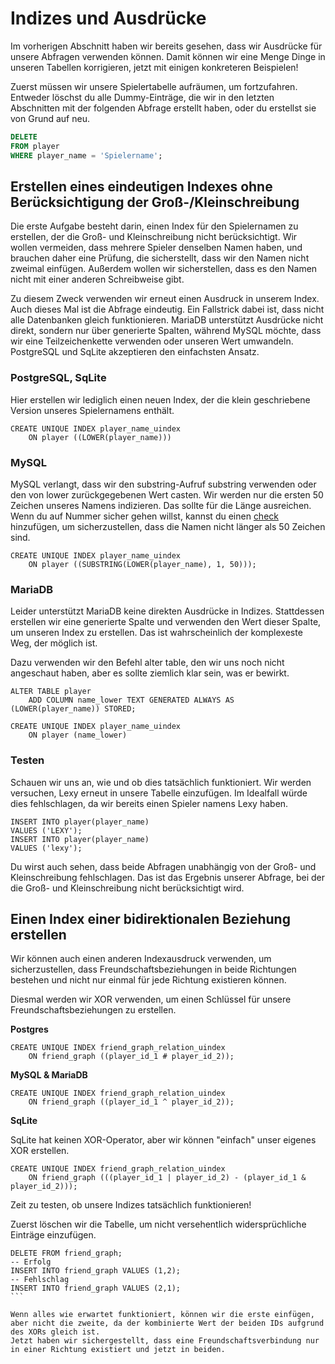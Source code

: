 # Indizes und Ausdrücke

Im vorherigen Abschnitt haben wir bereits gesehen, dass wir Ausdrücke für unsere Abfragen verwenden können.
Damit können wir eine Menge Dinge in unseren Tabellen korrigieren, jetzt mit einigen konkreteren Beispielen!

Zuerst müssen wir unsere Spielertabelle aufräumen, um fortzufahren.
Entweder löschst du alle Dummy-Einträge, die wir in den letzten Abschnitten mit der folgenden Abfrage erstellt haben, oder du erstellst sie von Grund auf neu.

```sql
DELETE
FROM player
WHERE player_name = 'Spielername';
```

## Erstellen eines eindeutigen Indexes ohne Berücksichtigung der Groß-/Kleinschreibung

Die erste Aufgabe besteht darin, einen Index für den Spielernamen zu erstellen, der die Groß- und Kleinschreibung nicht berücksichtigt.
Wir wollen vermeiden, dass mehrere Spieler denselben Namen haben, und brauchen daher eine Prüfung, die sicherstellt, dass wir den Namen nicht zweimal einfügen.
Außerdem wollen wir sicherstellen, dass es den Namen nicht mit einer anderen Schreibweise gibt.

Zu diesem Zweck verwenden wir erneut einen Ausdruck in unserem Index.
Auch dieses Mal ist die Abfrage eindeutig.
Ein Fallstrick dabei ist, dass nicht alle Datenbanken gleich funktionieren.
MariaDB unterstützt Ausdrücke nicht direkt, sondern nur über generierte Spalten, während MySQL möchte, dass wir eine Teilzeichenkette verwenden oder unseren Wert umwandeln.
PostgreSQL und SqLite akzeptieren den einfachsten Ansatz.

### PostgreSQL, SqLite

Hier erstellen wir lediglich einen neuen Index, der die klein geschriebene Version unseres Spielernamens enthält.

```postgresql
CREATE UNIQUE INDEX player_name_uindex 
    ON player ((LOWER(player_name)))
```

### MySQL

MySQL verlangt, dass wir den substring-Aufruf substring verwenden oder den von lower zurückgegebenen Wert casten.
Wir werden nur die ersten 50 Zeichen unseres Namens indizieren.
Das sollte für die Länge ausreichen.
Wenn du auf Nummer sicher gehen willst, kannst du einen [check](../03/data_consistency/checks.md) hinzufügen, um sicherzustellen, dass die Namen nicht länger als 50 Zeichen sind.

```mysql
CREATE UNIQUE INDEX player_name_uindex 
    ON player ((SUBSTRING(LOWER(player_name), 1, 50)));
```

### MariaDB

Leider unterstützt MariaDB keine direkten Ausdrücke in Indizes.
Stattdessen erstellen wir eine generierte Spalte und verwenden den Wert dieser Spalte, um unseren Index zu erstellen.
Das ist wahrscheinlich der komplexeste Weg, der möglich ist.

Dazu verwenden wir den Befehl alter table, den wir uns noch nicht angeschaut haben, aber es sollte ziemlich klar sein, was er bewirkt.

```mariadb
ALTER TABLE player
    ADD COLUMN name_lower TEXT GENERATED ALWAYS AS (LOWER(player_name)) STORED;

CREATE UNIQUE INDEX player_name_uindex 
    ON player (name_lower)
```

### Testen

Schauen wir uns an, wie und ob dies tatsächlich funktioniert.
Wir werden versuchen, Lexy erneut in unsere Tabelle einzufügen.
Im Idealfall würde dies fehlschlagen, da wir bereits einen Spieler namens Lexy haben.

```postgresql
INSERT INTO player(player_name)
VALUES ('LEXY');
INSERT INTO player(player_name)
VALUES ('lexy');
```

Du wirst auch sehen, dass beide Abfragen unabhängig von der Groß- und Kleinschreibung fehlschlagen.
Das ist das Ergebnis unserer Abfrage, bei der die Groß- und Kleinschreibung nicht berücksichtigt wird.

## Einen Index einer bidirektionalen Beziehung erstellen

Wir können auch einen anderen Indexausdruck verwenden, um sicherzustellen, dass Freundschaftsbeziehungen in beide Richtungen bestehen und nicht nur einmal für jede Richtung existieren können.

Diesmal werden wir XOR verwenden, um einen Schlüssel für unsere Freundschaftsbeziehungen zu erstellen.

**Postgres**

```postgresql
CREATE UNIQUE INDEX friend_graph_relation_uindex 
    ON friend_graph ((player_id_1 # player_id_2));
```

**MySQL & MariaDB**

```mysql
CREATE UNIQUE INDEX friend_graph_relation_uindex
    ON friend_graph ((player_id_1 ^ player_id_2));
```

**SqLite**

SqLite hat keinen XOR-Operator, aber wir können "einfach" unser eigenes XOR erstellen.

```sqlite
CREATE UNIQUE INDEX friend_graph_relation_uindex 
    ON friend_graph (((player_id_1 | player_id_2) - (player_id_1 & player_id_2)));
```

Zeit zu testen, ob unsere Indizes tatsächlich funktionieren!

Zuerst löschen wir die Tabelle, um nicht versehentlich widersprüchliche Einträge einzufügen.

````postgresql
DELETE FROM friend_graph;
-- Erfolg
INSERT INTO friend_graph VALUES (1,2);
-- Fehlschlag
INSERT INTO friend_graph VALUES (2,1);
```

Wenn alles wie erwartet funktioniert, können wir die erste einfügen, aber nicht die zweite, da der kombinierte Wert der beiden IDs aufgrund des XORs gleich ist.
Jetzt haben wir sichergestellt, dass eine Freundschaftsverbindung nur in einer Richtung existiert und jetzt in beiden.

